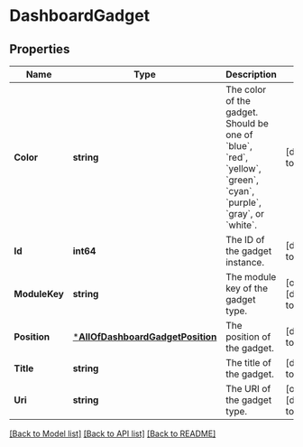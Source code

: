 # DashboardGadget

## Properties
Name | Type | Description | Notes
------------ | ------------- | ------------- | -------------
**Color** | **string** | The color of the gadget. Should be one of &#x60;blue&#x60;, &#x60;red&#x60;, &#x60;yellow&#x60;, &#x60;green&#x60;, &#x60;cyan&#x60;, &#x60;purple&#x60;, &#x60;gray&#x60;, or &#x60;white&#x60;. | [default to null]
**Id** | **int64** | The ID of the gadget instance. | [default to null]
**ModuleKey** | **string** | The module key of the gadget type. | [optional] [default to null]
**Position** | [***AllOfDashboardGadgetPosition**](AllOfDashboardGadgetPosition.md) | The position of the gadget. | [default to null]
**Title** | **string** | The title of the gadget. | [default to null]
**Uri** | **string** | The URI of the gadget type. | [optional] [default to null]

[[Back to Model list]](../README.md#documentation-for-models) [[Back to API list]](../README.md#documentation-for-api-endpoints) [[Back to README]](../README.md)

